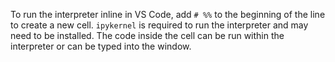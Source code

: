 To run the interpreter inline in VS Code, add `# %%` to the beginning of the line to create a new cell. `ipykernel` is required to run the interpreter and may need to be installed. The code inside the cell can be run within the interpreter or can be typed into the window.